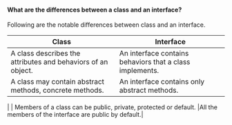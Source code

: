 #### What are the differences between a class and an interface?
Following are the notable differences between class and an interface.

| Class  | Interface  |
| ------------ | ------------ |
|  A class describes the attributes and behaviors of an object. |An interface contains behaviors that a class implements.   |
| A class may contain abstract methods, concrete methods.  |  An interface contains only abstract methods.
 |
|  Members of a class can be public, private, protected or default. |All the members of the interface are public by default.|
